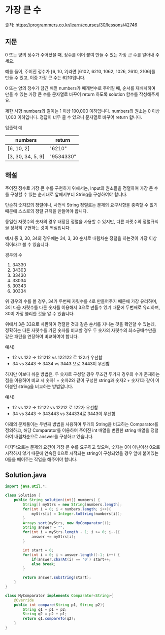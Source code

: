 # 가장 큰 수

출처: https://programmers.co.kr/learn/courses/30/lessons/42746

## 지문

0 또는 양의 정수가 주어졌을 때, 정수를 이어 붙여 만들 수 있는 가장 큰 수를 알아내 주세요.

예를 들어, 주어진 정수가 [6, 10, 2]라면 [6102, 6210, 1062, 1026, 2610, 2106]를 만들 수 있고, 이중 가장 큰 수는 6210입니다.

0 또는 양의 정수가 담긴 배열 numbers가 매개변수로 주어질 때, 순서를 재배치하여 만들 수 있는 가장 큰 수를 문자열로 바꾸어 return 하도록 solution 함수를 작성해주세요.

제한 사항
numbers의 길이는 1 이상 100,000 이하입니다.
numbers의 원소는 0 이상 1,000 이하입니다.
정답이 너무 클 수 있으니 문자열로 바꾸어 return 합니다.

입출력 예

numbers |	return
--------|--------
[6, 10, 2]|"6210"
[3, 30, 34, 5, 9]|"9534330"

## 해설

주어진 정수로 가장 큰 수를 구현하기 위해서는, Input의 원소들을 정렬하여 가장 큰 수를 구성할 수 있는 순서대로 앞에서부터 String을 구성하여야 합니다.

단순히 숫자값의 정렬이나, 사전식 String 정렬로는 문제의 요구사항을 충족할 수 없기 때문에 스스로의 정렬 규칙을 만들어야 합니다.

동일한 자릿수의 숫자의 경우 내장된 정렬을 사용할 수 있지만, 다른 자릿수의 정렬규칙을 정확히 구현하는 것이 핵심입니다.

예시 중 3, 30, 34의 경우에는 34, 3, 30 순서로 내림차순 정렬을 하는것이 가장 이상적이라고 볼 수 있습니다.

경우의 수

1. 34330
2. 34303
3. 33430
4. 33034
5. 30343
6. 30334

위 경우의 수를 볼 경우, 34가 두번째 자릿수를 4로 만들어주기 때문에 가장 유리하며, 3이 다음 자릿수를 다른 숫자를 이용해서 3으로 만들수 있기 때문에 두번째로 유리하며, 30이 가장 불리한 것을 알 수 있습니다.

위에서 3은 33으로 치환하여 정렬한 것과 같은 순서를 지니는 것을 확인할 수 있는데, 정확히는 다른 자릿수를 가진 숫자를 비교할 경우 두 숫자의 자릿수의 최소공배수만큼 같은 패턴을 연장하여 비교하여야 합니다.

예시)
- 12 vs 122 -> 121212 vs 122122 로 122가 우선함
- 34 vs 3443 -> 3434 vs 3443 으로 3443이 우선함

하지만 이보다 쉬운 방법은, 두 숫자로 구성할 경우 무조건 두가지 경우의 수가 존재하는 점을 이용하여 비교 시 숫자1 + 숫자2와 같이 구성한 string과 숫자2 + 숫자1과 같이 이어붙인 string을 비교하는 방법입니다.

예시)
- 12 vs 122 -> 12122 vs 12212 로 122가 우선함
- 34 vs 3443 -> 343443 vs 344334로 3443이 우선함

아래의 문제풀이는 두번째 방법을 사용하여 두개의 String을 비교하는 Comparator를 정의하고, 해당 Comparator를 이용하여 주어진 int 배열을 변환한 string 배열을 정렬하여 내림차순으로 answer를 구성하고 있습니다.

마지막으로는 문제의 요건이 가장 큰 수를 요구하고 있으며, 숫자는 0이 아닌이상 0으로 시작하지 않기 때문에 연속된 0으로 시작되는 string이 구성되었을 경우 앞에 붙어있는 0들을 떼어주는 작업을 해주어야 합니다.

## Solution.java

~~~java
import java.util.*;

class Solution {
    public String solution(int[] numbers) {
        String[] myStrs = new String[numbers.length];
        for(int i = 0; i < numbers.length; i++){
            myStrs[i] = Integer.toString(numbers[i]);
        }
        Arrays.sort(myStrs, new MyComparator());
        String answer = "";
        for(int i = myStrs.length - 1; i >= 0; i--){
            answer += myStrs[i];
        }

        int start = 0;
        for(int i = 0; i < answer.length()-1; i++) {
            if(answer.charAt(i) == '0') start++;
            else break;
        }

        return answer.substring(start);
    }
}

class MyComparator implements Comparator<String>{
    @Override
    public int compare(String p1, String p2){
        String q1 = p1 + p2;
        String q2 = p2 + p1;
        return q1.compareTo(q2);
    }
}
~~~
